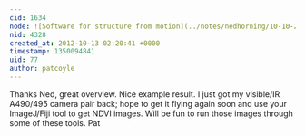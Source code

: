 ```yaml
---
cid: 1634
node: ![Software for structure from motion](../notes/nedhorning/10-10-2012/software-structure-motion)
nid: 4328
created_at: 2012-10-13 02:20:41 +0000
timestamp: 1350094841
uid: 77
author: patcoyle
---
```


Thanks Ned, great overview. Nice example result. I just got my visible/IR A490/495 camera pair back; hope to get it flying again soon and use your ImageJ/Fiji tool to get NDVI images. Will be fun to run those images through some of these tools. Pat